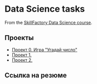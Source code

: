 # Data Science tasks
From the [SkillFactory Data Science course](https://skillfactory.ru/data-science).

## Проекты

* [Проект 0. Игра "Угадай число"](https://github.com/Aysyluu/DS_tasks/tree/main/project_0)
* [Проект 1.]()
* [Проект 2.]()

## Ссылка на резюме